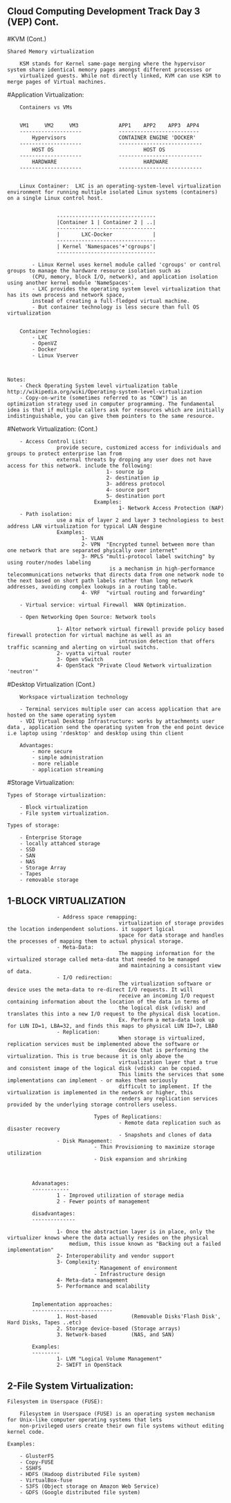 Cloud Computing Development Track Day 3 (VEP) Cont.
----------------------------------------------------

#KVM (Cont.)

	Shared Memory virtualization

		KSM stands for Kernel same-page merging where the hypervisor system share identical memory pages amongst different processes or 
		virtualized guests. While not directly linked, KVM can use KSM to merge pages of Virtual machines.




#Application Virtualization:

		Containers vs VMs
		

		VM1		VM2		VM3				APP1	APP2	APP3  APP4	
		--------------------			--------------------------
			Hypervisors					CONTAINER ENGINE 'DOCKER'
		--------------------			---------------------------
			HOST OS								HOST OS
		--------------------			---------------------------
			HARDWARE							HARDWARE
		--------------------			---------------------------
		
		
		Linux Container:  LXC is an operating-system-level virtualization environment for running multiple isolated Linux systems (containers) on a single Linux control host.
		
		
					--------------------------------
					|Container 1 | Container 2 | ..|
					--------------------------------
					|		LXC-Docker			   |
					--------------------------------
					| Kernel 'Namespaces'+'cgroups'|
					--------------------------------
					
			- Linux Kernel uses kernel module called 'cgroups' or control groups to manage the hardware resource isolation such as 
			(CPU, memory, block I/O, network), and application isolation using another kernel module 'NameSpaces'. 
			- LXC provides the operating system level virtualization that has its own process and network space, 
			instead of creating a full-fledged virtual machine.
			- But container technology is less secure than full OS virtualization  
			
			
		Container Technologies: 
			- LXC
			- OpenVZ
			- Docker
			- Linux Vserver



	Notes:
		- Check Operating System level virtualization table http://wikipedia.org/wiki/Operating-system-level-virtualization
		- Copy-on-write (sometimes referred to as "COW") is an optimization strategy used in computer programming. The fundamental idea is that if multiple callers ask for resources which are initially indistinguishable, you can give them pointers to the same resource.
		
		

#Network Virtualization: (Cont.)

		- Access Control List: 
					provide secure, customized access for individuals and groups to protect enterprise lan from
					external threats by droping any user does not have access for this network. include the following:
									1- source ip
									2- destination ip
									3- address protocol
									4- source port
									5- destination port
								Examples:
										1- Network Access Protection (NAP)
		- Path isolation:
					use a mix of layer 2 and layer 3 technologiess to best address LAN virtualization for typical LAN desgine 
					Examples:
							1- VLAN
							2- VPN	"Encrypted tunnel between more than one network that are separated phyically over internet"
							3- MPLS "multi-protocol label switching" by using router/nodes labeling
									 is a mechanism in high-performance telecommunications networks that directs data from one network node to the next based on short path labels rather than long network addresses, avoiding complex lookups in a routing table.
							4- VRF  "virtual routing and forwarding"

		- Virtual service: virtual Firewall  WAN Optimization.
		
		- Open Networking Open Source: Network tools
					
					1- Altor network virtual firewall provide policy based firewall protection for virtual machine as well as an 	
										intrusion detection that offers traffic scanning and alerting on virtual switchs. 
					2- vyatta virtual router
					3- Open vSwitch 
					4- OpenStack "Private Cloud Network virtualization 'neutron'"


#Desktop Virtualization (Cont.)

		Workspace virtualization technology
	
		- Terminal services multiple user can access application that are hosted on the same operating system
		- VDI Virtual Desktop Infrastructure: works by attachments user data , application send the operating system from the end point device i.e laptop using 'rdesktop' and desktop using thin client

		Advantages:
			- more secure
			- simple administration
			- more reliable
			- application streaming

#Storage Virtualization:

	Types of Storage virtualization:
	
		- Block virtualization
		- File system virtualization.
		
	Types of storage:
	
		- Enterprise Storage
		- locally attahced storage
		- SSD
		- SAN
		- NAS
		- Storage Array
		- Tapes
		- removable storage
		
1-BLOCK VIRTUALIZATION
------------------------
					
					- Address space remapping: 
										virtualization of storage provides the location indenpendent solutions. it support lgical
										space for data storage and handles the processes of mapping them to actual physical storage.
					- Meta-Data:
										The mapping information for the virtualized storage called meta-data that needed to be managed
										and maintaining a consistant view of data.
					- I/O redirection:
										The virtualization software or device uses the meta-data to re-direct I/O requests. It will 
										receive an incoming I/O request containing information about the location of the data in terms of 
										the logical disk (vdisk) and translates this into a new I/O request to the physical disk location.
										Ex. Perform a meta-data look up for LUN ID=1, LBA=32, and finds this maps to physical LUN ID=7, LBA0
					- Replication:
										When storage is virtualized, replication services must be implemented above the software or 
										device that is performing the virtualization. This is true because it is only above the 
										virtualization layer that a true and consistent image of the logical disk (vdisk) can be copied. 
										This limits the services that some implementations can implement - or makes them seriously 
										difficult to implement. If the virtualization is implemented in the network or higher, this 
										renders any replication services provided by the underlying storage controllers useless.
							
								Types of Replications:
										- Remote data replication such as disaster recovery
										- Snapshots and clones of data
					- Disk Management:
								- Thin Provisioning to maximize storage utilization
								- Disk expansion and shrinking
					 


			Advanatages:
			------------
					1 - Improved utilization of storage media
					2 - Fewer points of management
					
			disadvantages:
			--------------
			
					1- Once the abstraction layer is in place, only the virtualizer knows where the data actually resides on the physical 
						medium, this issue known as "Backing out a failed implementation"
					2- Interoperability and vendor support
					3- Complexity:
								- Management of environment
								- Infrastructure design
					4- Meta-data management
					5- Performance and scalability
				
					
			Implementation approaches:
			--------------------------
					1. Host-based 			(Removable Disks'Flash Disk', Hard Disks, Tapes ..etc)
					2. Storage device-based (Storage arrays)
					3. Network-based		(NAS, and SAN)	
			
			Examples:
			---------
					1- LVM "Logical Volume Management"
					2- SWIFT in OpenStack 
			
2-File System Virtualization:
-----------------------------
			
	Filesystem in Userspace (FUSE):
		
		Filesystem in Userspace (FUSE) is an operating system mechanism for Unix-like computer operating systems that lets 
		non-privileged users create their own file systems without editing kernel code.
	
	Examples:
	
		- GlusterFS
		- Copy-FUSE
		- SSHFS
		- HDFS (Hadoop distributed File system)
		- VirtualBox-fuse
		- S3FS (Object storage on Amazon Web Service)
		- GDFS (Google distributed file system)
		 
		
		
